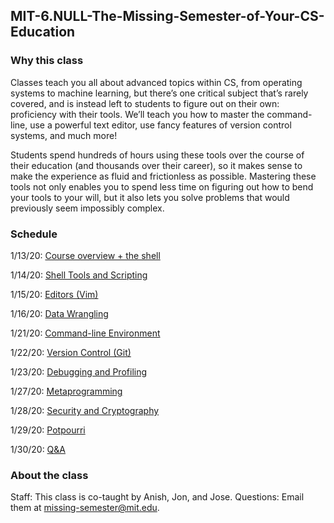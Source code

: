 ## MIT-6.NULL-The-Missing-Semester-of-Your-CS-Education

### Why this class

Classes teach you all about advanced topics within CS, from operating systems to machine learning, but there’s one critical subject that’s rarely covered, and is instead left to students to figure out on their own: proficiency with their tools. We’ll teach you how to master the command-line, use a powerful text editor, use fancy features of version control systems, and much more!

Students spend hundreds of hours using these tools over the course of their education (and thousands over their career), so it makes sense to make the experience as fluid and frictionless as possible. Mastering these tools not only enables you to spend less time on figuring out how to bend your tools to your will, but it also lets you solve problems that would previously seem impossibly complex.

### Schedule

1/13/20: [Course overview + the shell](https://missing.csail.mit.edu/2020/course-shell/)

1/14/20: [Shell Tools and Scripting](https://missing.csail.mit.edu/2020/shell-tools/)

1/15/20: [Editors (Vim)](https://missing.csail.mit.edu/2020/editors/)

1/16/20: [Data Wrangling](https://missing.csail.mit.edu/2020/data-wrangling/)

1/21/20: [Command-line Environment](https://missing.csail.mit.edu/2020/command-line/)

1/22/20: [Version Control (Git)](https://missing.csail.mit.edu/2020/version-control/)

1/23/20: [Debugging and Profiling](https://missing.csail.mit.edu/2020/debugging-profiling/)

1/27/20: [Metaprogramming](https://missing.csail.mit.edu/2020/metaprogramming/)

1/28/20: [Security and Cryptography](https://missing.csail.mit.edu/2020/security/)

1/29/20: [Potpourri](https://missing.csail.mit.edu/2020/potpourri/)

1/30/20: [Q&A](https://missing.csail.mit.edu/2020/qa/)

### About the class

Staff: This class is co-taught by Anish, Jon, and Jose. Questions: Email them at missing-semester@mit.edu.
